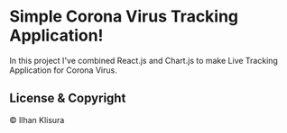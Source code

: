 # Simple Corona Virus Tracking Application!

In this project I've combined React.js and Chart.js to make Live Tracking Application for Corona Virus.

## License & Copyright

© Ilhan Klisura

